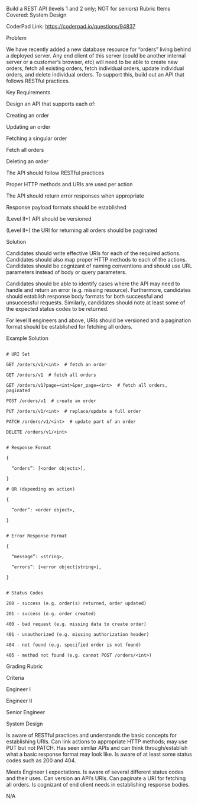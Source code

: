 Build a REST API (levels 1 and 2 only; NOT for seniors)
Rubric Items Covered: System Design

CoderPad Link: https://coderpad.io/questions/94837

Problem

We have recently added a new database resource for “orders” living behind a deployed server. Any end client of this server (could be another internal server or a customer’s browser, etc) will need to be able to create new orders, fetch all existing orders, fetch individual orders, update individual orders, and delete individual orders. To support this, build out an API that follows RESTful practices.


Key Requirements

Design an API that supports each of:

Creating an order

Updating an order

Fetching a singular order

Fetch all orders

Deleting an order

The API should follow RESTful practices

Proper HTTP methods and URIs are used per action

The API should return error responses when appropriate

Response payload formats should be established

(Level II+) API should be versioned

(Level II+) the URI for returning all orders should be paginated

Solution

Candidates should write effective URIs for each of the required actions. Candidates should also map proper HTTP methods to each of the actions. Candidates should be cognizant of naming conventions and should use URL parameters instead of body or query parameters.


Candidates should be able to identify cases where the API may need to handle and return an error (e.g. missing resource). Furthermore, candidates should establish response body formats for both successful and unsuccessful requests. Similarly, candidates should note at least some of the expected status codes to be returned.


For level II engineers and above, URIs should be versioned and a pagination format should be established for fetching all orders.


Example Solution

```

# URI Set

GET /orders/v1/<int>  # fetch an order

GET /orders/v1  # fetch all orders

GET /orders/v1?page=<int>&per_page=<int>  # fetch all orders, paginated

POST /orders/v1  # create an order

PUT /orders/v1/<int>  # replace/update a full order

PATCH /orders/v1/<int>  # update part of an order

DELETE /orders/v1/<int>


# Response Format

{

  “orders”: [<order objects>],

}

# OR (depending on action)

{

  “order”: <order object>,

}


# Error Response Format

{

  “message”: <string>,

  “errors”: [<error object|string>],

}


# Status Codes

200 - success (e.g. order(s) returned, order updated)

201 - success (e.g. order created)

400 - bad request (e.g. missing data to create order)

401 - unauthorized (e.g. missing authorization header)

404 - not found (e.g. specified order is not found)

405 - method not found (e.g. cannot POST /orders/<int>)

```

Grading Rubric


Criteria

Engineer I

Engineer II

Senior Engineer

System Design

Is aware of RESTful practices and understands the basic concepts for establishing URIs. Can link actions to appropriate HTTP methods; may use PUT but not PATCH. Has seen similar APIs and can think through/establish what a basic response format may look like. Is aware of at least some status codes such as 200 and 404.

Meets Engineer I expectations. Is aware of several different status codes and their uses. Can version an API’s URIs. Can paginate a URI for fetching all orders. Is cognizant of end client needs in establishing response bodies.

N/A

